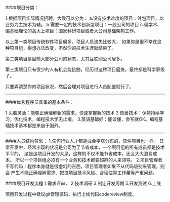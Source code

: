 ####项目分类：

1.根据项目实际情况招聘，大致可以分为：
a.没有技术难度的项目：外包项目，以业务为主技术为辅。
b.需要一定的技术创新型项目：一般公司的项目
c.偏学术、偏基础理论的高大上项目：国家科研项目或者大公司基础架构工作。

以上第一类项目传统软件项目偏多，项目人员流失比较大，
如果你是很不幸在这种项目组，得想办法改变，不然你的技术生涯就结束了。

第二类项目是目前大部分公司的状态，尤其互联网公司居多。

第三类项目只有很少的人有机会能接触，经历过这种项目磨炼，最终都是科学家级了。

只要弄清楚你的项目状况，然后合理对项目进行人员配置就行了。


-------------------------

####优秀程序员具备的基本条件：

1.头脑灵活：能够正确理解新的需求，快速掌握新的技术
2.热爱技术：保持持续学习，优化技术，编程技术学无止境。
3.英语基础好：能读懂，会写就OK。编程基础技术基本都是来自于国外。

-------------------------

####人员结构禁忌：
1.任何行业人才都是成金字塔分布的，软件项目也一样。
日常开发中，经常出现的状况是公司为了节省成本，一个项目组的所有成员都是技术平平的，
这是这项目开发的大忌，这样的不仅不能节省成本，还会大大浪费成本。
所以一个项目组必须有一个业务和技术都要超群的人来领导。
2.项目管理者不写代码：程序本身就是很虚幻的东西，项目管理者如果不从代码级别来管理，则会
产生不能正确理解需求、把控项目技术风险、合理估算工作量等严重问题。

####项目开发流程
1.需求评审，
2.技术调研
3.制定开发周期
5.开发测试
6.上线

项目开发过程中建议git管理源码，执行上线代码codereview制度。


